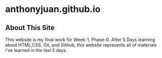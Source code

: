 # anthonyjuan.github.io

## About This Site

This website is my final work for Week-1, Phase-0. After 5 Days learning about HTML,CSS, Git, and Github, this website represents all of materials i've learned in the last 5 days.
